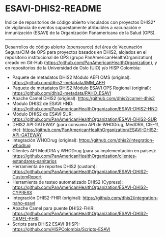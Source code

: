 # ESAVI-DHIS2-README
Índice de repositorios de código abierto vinculados con proyectos DHIS2* de vigilancia de eventos supuestamente atribuibles a vacunación e inmunización (ESAVI) de la Organización Panamericana de la Salud (OPS).

-------------------------------------------

Desarrollos de código abierto (opensource) del área de Vacunación Segura/CIM de OPS para proyectos basados en DHIS2, alojados en el repositorio institucional de OPS (grupo PanAmericanHealthOrganization) creado en Git-Hub (https://github.com/PanAmericanHealthOrganization), y en repositorios de la Universidad de Oslo (UiO) y/o HISP Colombia:
- Paquete de metadatos DHIS2 Módulo AEFI OMS (original): https://github.com/dhis2-metadata/IMM_AEFI 
- Paquete de metadatos DHIS2 Módulo ESAVI OPS Regional (original): https://github.com/dhis2-metadata/PAHO_ESAVI 
- Apache Camel DHIS2 (original): https://github.com/dhis2/camel-dhis2 
- Módulo DHIS2 de ESAVI HND: https://github.com/PanAmericanHealthOrganization/ESAVI-DHIS2-HND               
- Módulo DHIS2 de ESAVI SUR: https://github.com/PanAmericanHealthOrganization/ESAVI-DHIS2-SUR 
- ⁠DHIS2 API GATEWAY (para consumo API de WHODrug, MedDRA, CIE-11, etc): https://github.com/PanAmericanHealthOrganization/ESAVI-DHIS2-API-GATEWAY 
- Integración WHODrug (original): https://github.com/dhis2/integration-whodrug 
- Clientes API MedDRA y WHODrug (para su implementación en países): https://github.com/PanAmericanHealthOrganization/clientes-estandares-sanitarios 
- Herramienta de reportes DHIS2 (custom): https://github.com/PanAmericanHealthOrganization/ESAVI-DHIS2-CustomReport 
- Herramienta de testeo automatizado DHIS2 (Cypress): https://github.com/PanAmericanHealthOrganization/ESAVI-DHIS2-CYPRESS            
- Integración DHIS2-FHIR (original): https://github.com/dhis2/integration-paho-esavi 
- Apache Camel para puente DHIS2-FHIR: https://github.com/PanAmericanHealthOrganization/ESAVI-DHIS2-CAMEL-FHIR 
- Scripts para DHIS2 ESAVI (HISP): https://github.com/HISPColombia/Scripts-ESAVI 
